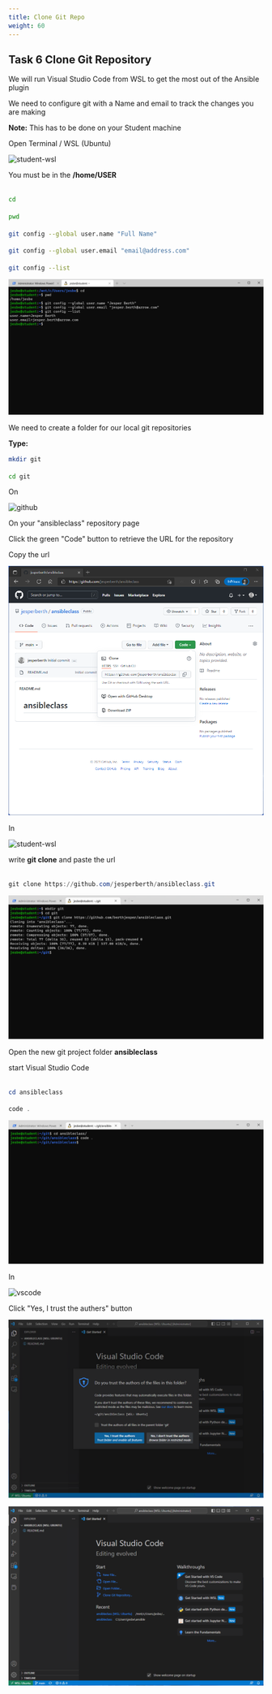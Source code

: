 ```yaml
---
title: Clone Git Repo
weight: 60
---
```


## Task 6 Clone Git Repository

We will run Visual Studio Code from WSL to get the most out of the Ansible plugin

We need to configure git with a Name and email to track the changes you are making

__Note:__ This has to be done on your Student machine

Open Terminal / WSL (Ubuntu)

![student-wsl](/images/student-wsl.png)

You must be in the __/home/USER__

```bash

cd

pwd

git config --global user.name "Full Name"

git config --global user.email "email@address.com"

git config --list

```

![Alt text](images/009_git_config.png?raw=true "Git Config")

We need to create a folder for our local git repositories

__Type:__

```bash
mkdir git

cd git

```

On

![github](/images/github.png)

On your "ansibleclass" repository page

Click the green "Code" button to retrieve the URL for the repository

Copy the url

![Alt text](images/010_repourl.png?raw=true "Paste Repo URL")

In

![student-wsl](/images/student-wsl.png)

write __git clone__ and paste the url

```powershell

git clone https://github.com/jesperberth/ansibleclass.git

```

![Alt text](images/009_git_clone.png?raw=true "git clone")

Open the new git project folder __ansibleclass__

start Visual Studio Code

```powershell

cd ansibleclass

code .

```

![Alt text](images/009_start_code.png?raw=true "Start VSCode")

In

![vscode](/images/student-vscode.png)

Click "Yes, I trust the authers" button

![Alt text](images/009_start_code_trust.png?raw=true "Start VSCode trust")

![Alt text](images/014_git_in_vscode.png?raw=true "Git repo is now in VSCode")
